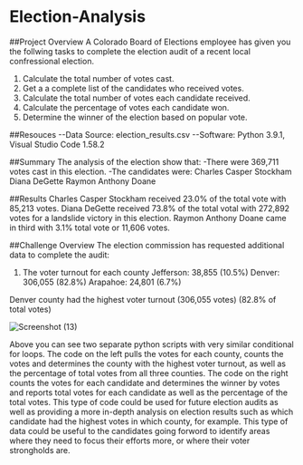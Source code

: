 # Election-Analysis

##Project Overview
A Colorado Board of Elections employee has given you the follwing tasks to complete the election audit of a recent local confressional election.

1. Calculate the total number of votes cast. 
2. Get a a complete list of the candidates who received votes. 
3. Calculate the total number of votes each candidate received. 
4. Calculate the percentage of votes each candidate won.
5. Determine the winner of the election based on popular vote.

##Resouces
--Data Source: election_results.csv
--Software: Python 3.9.1, Visual Studio Code 1.58.2

##Summary
The analysis of the election show that: 
 -There were 369,711 votes cast in this election.
 -The candidates were: 
      Charles Casper Stockham
      Diana DeGette
      Raymon Anthony Doane
      
##Results
Charles Casper Stockham received 23.0% of the total vote with 85,213 votes.
Diana DeGette received 73.8% of the total votal with 272,892 votes for a landslide victory in this election.
Raymon Anthony Doane came in third with 3.1% total vote or 11,606 votes.

##Challenge Overview
The election commission has requested additional data to complete the audit:
1. The voter turnout for each county
Jefferson: 38,855 (10.5%)
Denver: 306,055 (82.8%)
Arapahoe: 24,801 (6.7%)

Denver county had the highest voter turnout (306,055 votes) (82.8% of total votes)

![Screenshot (13)](https://user-images.githubusercontent.com/86337475/126909509-07a32c8b-8938-4634-907d-b8ab8d2239f8.png)

Above you can see two separate python scripts with very similar conditional for loops. The code on the left pulls the votes for each county, counts the votes and determines the county with the highest voter turnout, as well as the percentage of total votes from all three counties. The code on the right counts the votes for each candidate and determines the winner by votes and reports total votes for each candidate as well as the percentage of the total votes.  This type of code could be used for future election audits as well as providing a more in-depth analysis on election results such as which candidate had the highest votes in which county, for example. This type of data could be useful to the candidates going forword to identify areas where they need to focus their efforts more, or where their voter strongholds are.
